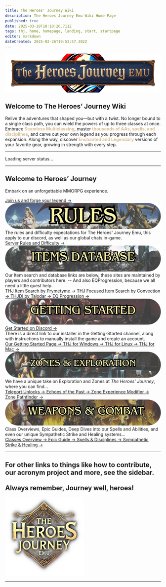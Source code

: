 ```yaml
---
title: The Heroes' Journey Wiki
description: The Heroes Journey Emu Wiki Home Page
published: true
date: 2025-03-10T18:10:26.711Z
tags: thj, home, homepage, landing, start, startpage
editor: markdown
dateCreated: 2025-02-26T19:53:57.302Z
---
```


<section class="wiki-hero-section">
  <!-- Image Container -->
  <div class="wiki-hero-image-container">
    <img src="/wikibanner_thj.webp" alt="Wiki Banner" class="wiki-hero-image">
  </div>

  <!-- Text Container with a dark background -->
  <div class="wiki-hero-textbox">
    <h1 class="wiki-hero-title">Welcome to The Heroes’ Journey Wiki</h1>
    <p class="wiki-hero-subtitle">
      Relive the adventures that shaped you—but with a twist. No longer bound
      to a single class path, you can wield the powers of up to three classes
      at once. Embrace <span style="color: #d8bf95"><strong>Seamless Multiclassing</strong></span>, master
      <span style="color: #d8bf95"><strong>thousands of AAs, spells, and disciplines</strong></span>, and carve
      out your own legend as you progress through each expansion. Along the
      way, discover <span style="color: #d8bf95"><strong>Enchanted and Legendary</strong></span> versions of your
      favorite gear, growing in strength with every step.
    </p>
  </div>
</section>



---

<div id="server-status">Loading server status...</div>

---

<!-- Hero Section -->
<section class="frontpage-hero">
  <div class="hero-overlay">
    <div class="hero-content">
      <h1>Welcome to Heroes’ Journey</h1>
      <p>Embark on an unforgettable MMORPG experience.</p>
      <a href="https://heroesjourneyemu.com" class="cta-button hero-button">
        Join us and forge your legend →
      </a>
    </div>
  </div>
</section>

<!-- Main Content Section -->
<section class="frontpage-section">

  <!-- 1) Rules -->
  <div class="image-card">
    <img src="/rules_boxart_banner.webp" alt="Rules Banner" class="banner-image">
  </div>
  <div class="info-box">
    The rules and difficulty expectations for The Heroes' Journey Emu, this apply to our discord, as well as our global chats in-game.
  </div>
  <div class="centered-block">
    <a href="/rules" class="cta-button">
      Server Rules and Difficulty →
    </a>
  </div>
  
  <div class="divider"></div>

  <!-- 2) Items & Database -->
  <div class="image-card">
    <img src="/items_boxart_banner.webp" alt="Items Banner" class="banner-image">
  </div>
  <div class="info-box">
    Our Item search and database links are below, these sites are maintained by players and contributors here. -- And also EQProgression, because we all need a little quest help.
  </div>
  <div class="centered-block cta-group">
    <a href="https://info.heroesjourneyemu.com" class="cta-button">
      THJ Item Search by Prymetyme →
    </a>
    <a href="https://eqdb.net/" class="cta-button">
      THJ Focused Item Search by Convection →
    </a>
    <a href="https://www.thjdi.cc/" class="cta-button">
      THJDI by Talodar →
    </a>
    <a href="https://www.eqprogression.com/" class="cta-button">
      EQ Progression →
    </a>
  </div>
  
  <div class="divider"></div>

  <!-- 3) Getting Started -->
  <div class="image-card">
    <img src="/gettingstarted_boxart_banner.webp" alt="Getting Started Banner" class="banner-image">
  </div>
  <div class="centered-block">
    <a href="https://discord.com/servers/the-heroes-journey-1204418766318862356" class="cta-button">
      Get Started on Discord →
    </a>
  </div>

  <!-- Replaced blockquote with info-box -->
  <div class="info-box">
    There is a direct link to our installer in the Getting-Started channel, along with instructions to manually install the game and create an account.
  </div>

  <div class="centered-block cta-group">
    <a href="/getting-started" class="cta-button">
      Our Getting Started Page →
    </a>
    <a href="/getting-started/installation-guide" class="cta-button">
      THJ for Windows →
    </a>
    <a href="/getting-started/linux" class="cta-button">
      THJ for Linux →
    </a>
    <a href="/getting-started/mac" class="cta-button">
      THJ for Mac →
    </a>
  </div>

  <div class="divider"></div>

  <!-- 4) Zones -->
  <div class="image-card">
    <img src="/zones_boxart_banner.webp" alt="Zones Banner" class="banner-image">
  </div>
  <!-- Replaced blockquote with info-box -->
  <div class="info-box">
    We have a unique take on Exploration and Zones at <em>The Heroes’ Journey</em>, where you can find...
  </div>

  <div class="centered-block cta-group">
    <a href="/exploration-and-combat/teleport" class="cta-button">
      Teleport Unlocks →
    </a>
    <a href="/exploration-and-combat/echo-of-the-past" class="cta-button">
      Echoes of the Past →
    </a>
    <a href="/exploration-and-combat/zem" class="cta-button">
      Zone Experience Modifier →
    </a>
    <a href="/exploration-and-combat/zone-guide" class="cta-button">
      Zone Pathfinder →
    </a>
  </div>

  <div class="divider"></div>

  <!-- 5) Weapons & Combat -->
  <div id="weapons-combat" class="image-card">
    <img src="/weapons_box_art.webp" alt="Weapons Banner" class="banner-image">
  </div>
  <!-- Replaced blockquote with info-box -->
  <div class="info-box">
    Class Overviews, Epic Guides, Deep Dives into our Spells and Abilities, and even our unique Sympathetic Strike and Healing systems...
  </div>

  <div class="centered-block cta-group">
    <a href="/classes-and-abilities" class="cta-button">
      Classes Overview →
    </a>
    <a href="/equipment-guide/epics" class="cta-button">
      Epic Guide →
    </a>
    <a href="/classes-and-abilities/spells-and-abilities" class="cta-button">
      Spells &amp; Disciplines →
    </a>
    <a href="/equipment-guide/symp-items" class="cta-button">
      Sympathetic Strike &amp; Healing →
    </a>
  </div>

---

  <h2 class="additional-links-header">
    For other links to things like how to contribute, our acronym project and more, see the sidebar. <br><br>Always remember, Journey well, heroes!
  </h2>

  <div class="centered-block">
    <img src="/thj_icon.png" alt="THJ Icon" class="icon-image">
  </div>
</section>

---

